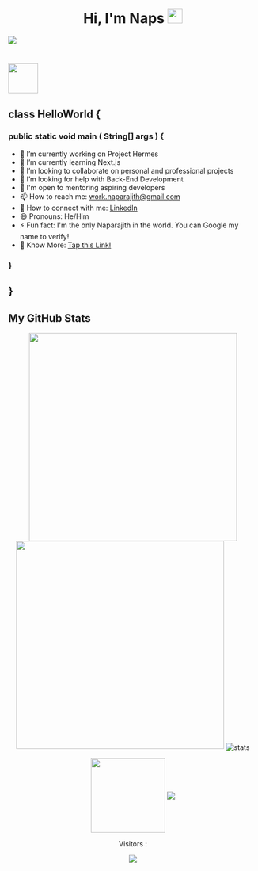 <div class="Introduction" align="center"> 
  <h1>Hi, I'm Naps <img src="https://raw.githubusercontent.com/barbecue/barbecue/master/media/wave.gif" height="30" weight="30">
  </h1>
</div>

<img src="https://media.licdn.com/dms/image/D5616AQHg9xrIYpU4FA/profile-displaybackgroundimage-shrink_350_1400/0/1682874576763?e=1688601600&v=beta&t=ERj_uPyYEDqj26WR7t6VZGX9OOwnElB9JnDsSpEwyZ0"/>
<h1><img align="center" src="https://readme-typing-svg.herokuapp.com?font=Poppins&color=F19101&lines=I'm+a+UI/UX+Designer+🖼️;I'm+a+Programmer+👨‍💻;I'm+a+Full+Stack+Developer+⚛️;I'm+a+Software+Development+Engineer+🖥️;" height="60" weight="60"> </h1>

<!--
**DrInfinite/DrInfinite** is a ✨ _special_ ✨ repository because its `README.md` (this file) appears on your GitHub profile. -->

## class HelloWorld {
### public static void main ( String[] args ) {
- 🔭 I’m currently working on Project Hermes
- 🌱 I’m currently learning Next.js
- 👯 I’m looking to collaborate on personal and professional projects
- 🤔 I’m looking for help with Back-End Development
- 💬 I'm open to mentoring aspiring developers
- 📫 How to reach me: work.naparajith@gmail.com
- 🔗 How to connect with me: [LinkedIn](https://www.linkedin.com/in/naparajith/)
- 😄 Pronouns: He/Him
- ⚡ Fun fact: I'm the only Naparajith in the world. You can Google my name to verify!
- 🏢 Know More: [Tap this Link!](https://naparajith.taplink.ws/)
### }
## }

<h2> My GitHub Stats </h2>

<div class="stats" align="center"> 
<a aligh="left">
  <img width="420" src="https://github-readme-stats.vercel.app/api?username=DrInfinite&show_icons=true&theme=transparent" />
  <img width="420" src="https://github-readme-streak-stats.herokuapp.com/?user=DrInfinite&theme=transparent" />
  <img align="center" src="https://github-readme-stats.vercel.app/api/top-langs/?username=DrInfinite&theme=transparent" alt="stats"/>
</a>

<a href="https://DrInfinite.ga"><img align="center" src="[https://github-readme-streak-stats.herokuapp.com/?user=DrInfinite&theme=transparent](https://github-profile-trophy.vercel.app/?username=DrInfinite&theme=onedark&column=7)" width="%100" height="150px"/></a>
<a href="https://DrInfinite.ga"><img align="center" src="https://github-profile-trophy.vercel.app/?username=DrInfinite&theme=transparent&column=7&no-frame=true"></a>
</div>

<div align="center">
<p>Visitors :</p>
<p>
    <img src="https://profile-counter.glitch.me/DrInfinite/count.svg"/>
</p>
</div>
